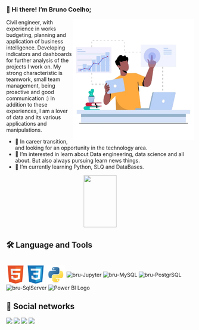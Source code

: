 ### 👋 Hi there! I’m Bruno Coelho;
<img src="https://github.com/brunucoelho/brunucoelho/blob/main/avatar_brunucoelho_dataanalyst.png" width="325px" align="right" alt="Computador">
<p align="left"> <p align="left">  
Civil engineer, with experience in works budgeting, planning and application of business intelligence. Developing indicators and dashboards for further analysis of the projects I work on. My strong characteristic is teamwork, small team management, being proactive and good communication :)
In addition to these experiences, I am a lover of data and its various applications and manipulations.</p>


 - 🔁 In career transition, and looking for an opportunity in the technology area.  
 - 👀 I’m interested in learn about Data engineering, data science and all about. But also always pursuing learn news things.  
 - 🌱 I’m currently learning Python, SLQ and DataBases.

<!--- 💞️ I’m looking to collaborate on ...
- 📫 How to reach me :
- e-mail: bruno-coelho@hotmail.com

brunucoelho/brunucoelho is a ✨ special ✨ repository because its `README.md` (this file) appears on your GitHub profile.
You can click the Preview link to take a look at your changes.
--->



<div align="center">
  <!--<a href="https://github.com/brunucoelho">
  <img height="180em" width="42%" src="https://github-readme-stats.vercel.app/api?username=brunucoelho&show_icons=true&theme=dark&include_all_commits=true&count_private=true"/>-->
  <img height="140em" width="42%" src="https://github-readme-stats.vercel.app/api/top-langs/?username=brunucoelho&layout=compact&langs_count=20&theme=transparent"/><p align="center"> 
</div>
  
  ## 🛠 Language and Tools
<div style="display: inline_block"><br>
  <!---<img align="center" alt="gui-Nextjs" height="60" width="60" src="https://github.com/devicons/devicon/blob/master/icons/nextjs/nextjs-line.svg">
  <img align="center" alt="gui-React" height="60" width="60" src="https://github.com/devicons/devicon/blob/master/icons/react/react-original.svg">
  <img align="center" alt="gui-Js" height="50" width="50" src="https://github.com/devicons/devicon/blob/master/icons/typescript/typescript-plain.svg">--->
  <img align="center" alt="bru-HTML" height="50" width="50" src="https://raw.githubusercontent.com/devicons/devicon/master/icons/html5/html5-original.svg">
  <img align="center" alt="bru-CSS" height="50" width="50" src="https://raw.githubusercontent.com/devicons/devicon/master/icons/css3/css3-original.svg">
  <!---<img align="center" alt="gui-Js" height="50" width="50" src="https://raw.githubusercontent.com/devicons/devicon/master/icons/javascript/javascript-plain.svg">--->
  <img align="center" alt="bru-Python" height="50" width="50" src="https://raw.githubusercontent.com/devicons/devicon/master/icons/python/python-original.svg">
  <!---<img align="center" alt="gui-Django" height="60" width="60" src="https://github.com/devicons/devicon/blob/master/icons/django/django-plain.svg">
  <img align="center" alt="gui-Vue" height="60" width="60" src="https://github.com/devicons/devicon/blob/master/icons/vuejs/vuejs-original.svg">
</div>
  
  ## 
  <div>--->
  <img align="center" alt="bru-Jupyter" height="55" width="55" src="https://cdn.jsdelivr.net/gh/devicons/devicon/icons/jupyter/jupyter-original-wordmark.svg">
  <img align="center" alt="bru-MySQL" height="50" width="50" src="https://cdn.jsdelivr.net/gh/devicons/devicon/icons/mysql/mysql-original.svg">
  <img align="center" alt="bru-PostgrSQL" height="50" width="50" src="https://cdn.jsdelivr.net/gh/devicons/devicon/icons/postgresql/postgresql-original.svg">
  <img align="center" alt="bru-SqlServer" height="50" width="50" src="https://cdn.jsdelivr.net/gh/devicons/devicon/icons/microsoftsqlserver/microsoftsqlserver-plain.svg">
  <img align="center" alt="Power BI Logo" height="50" width="50" src="https://powerapps.microsoft.com/images/application-logos/svg/powerbi.svg">
    
  ## 📲 Social networks
<div> 
  <a target="_blank" href="https://www.instagram.com/brunucoelho/" ><img src="https://img.shields.io/badge/-Instagram-%23E4405F?style=for-the-badge&logo=instagram&logoColor=white" target="_blank"></a>
  <a href="https://api.whatsapp.com/send/?phone=5598988531373" target="_blank"><img src="https://img.shields.io/badge/WhatsApp-25D366?style=for-the-badge&logo=whatsapp&logoColor=white" target="_blank"></img></a>
  <a href="https://br.linkedin.com/in/brunucoelho" target="_blank"><img src="https://img.shields.io/badge/LinkedIn-0077B5?style=for-the-badge&logo=linkedin&logoColor=white" target="_blank"></img></a>
  <!---<a href = "mailto:themouseblack2@gmail.com"><img src="https://img.shields.io/badge/-Gmail-%23333?style=for-the-badge&logo=gmail&logoColor=white" target="_blank"></a> --->
  <a href = "mailto:bruno-coelho@hotmail.com"><img src=https://img.shields.io/badge/Microsoft_Outlook-0078D4?style=for-the-badge&logo=microsoft-outlook&logoColor=white>
</div>
